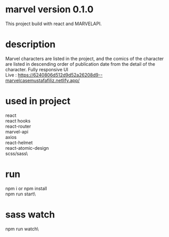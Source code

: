 # marvel version 0.1.0
This project build with react and MARVELAPI. 

# description
Marvel characters are listed in the project, and the comics of the character are listed in descending order of publication date from the detail of the character.
Fully responsive UI\
Live : https://6240806d512d9d52a26208d9--marvelcasemustafafiliz.netlify.app/

# used in project 
react\
react hooks\
react-router\
marvel-api\
axios\
react-helmet\
react-atomic-design\
scss/sass\

# run 
npm i or npm install\
npm run start\

# sass watch
npm run watch\



